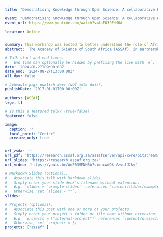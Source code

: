 ```yaml
---
title: "Democratising Knowledge through Open Science: A collaborative Workshop"

event: "Democratising Knowledge through Open Science: A collaborative Workshop"
event_url: https://www.youtube.com/watch?v=AoE039ENH6A

location: Online


summary: This workshop was hosted to better understand the role of African Academies of Science in advancing Open Science on the African continent.
abstract: 'The Academy of Science of South Africa (ASSAf), in partnership with the Botswana Academy of Science (BAS), Kingdom of Eswatini Academy of Sciences (KEAS), Lesotho Academy of Science and Technology (LAST), the Academy of Science (TAS) in Malawi and Zimbabwe Academy of Sciences (ZAS) hosted a collaborative workshop on Democratising Knowledge through Open Science: A collaborative Workshop on 27 August 2024. '

# Talk start and end times.
#   End time can optionally be hidden by prefixing the line with `#`.
date: '2024-08-27T09:00:00Z'
date_end: '2024-08-27T13:00:00Z'
all_day: false

# Schedule page publish date (NOT talk date).
publishDate: '2017-01-01T00:00:00Z'

authors: [ASSAf]
tags: []

# Is this a featured talk? (true/false)
featured: false

image:
  caption: ''
  focal_point: "Center"
  preview_only: true


url_code: ''
url_pdf: 'https://research.assaf.org.za/assafserver/api/core/bitstreams/a440dc55-5efe-400e-a21f-c8c44bc40e28/content?isDownload=true'
url_slides: 'https://research.assaf.org.za/'
url_video: 'https://youtu.be/AoE039ENH6A?si=ncwdDk-VzvulJ2ky'

# Markdown Slides (optional).
#   Associate this talk with Markdown slides.
#   Simply enter your slide deck's filename without extension.
#   E.g. `slides = "example-slides"` references `content/slides/example-slides.md`.
#   Otherwise, set `slides = ""`.
slides:

# Projects (optional).
#   Associate this post with one or more of your projects.
#   Simply enter your project's folder or file name without extension.
#   E.g. `projects = ["internal-project"]` references `content/project/deep-learning/index.md`.
#   Otherwise, set `projects = []`.
projects: ["assaf" ]
---
```


